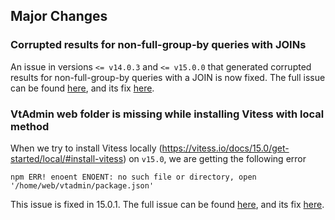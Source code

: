 ## Major Changes

### Corrupted results for non-full-group-by queries with JOINs

An issue in versions `<= v14.0.3` and `<= v15.0.0` that generated corrupted results for non-full-group-by queries with a JOIN
is now fixed. The full issue can be found [here](https://github.com/vitessio/vitess/issues/11625), and its fix [here](https://github.com/vitessio/vitess/pull/11633).

### VtAdmin web folder is missing while installing Vitess with local method

When we try to install Vitess locally (https://vitess.io/docs/15.0/get-started/local/#install-vitess) on `v15.0`, we are getting the following error
```
npm ERR! enoent ENOENT: no such file or directory, open '/home/web/vtadmin/package.json'
```
This issue is fixed in 15.0.1. The full issue can be found [here](https://github.com/vitessio/vitess/issues/11679), and its fix [here](https://github.com/vitessio/vitess/pull/11683).